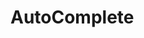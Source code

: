 # AutoComplete

<code src='./demo.tsx'></code>

<code src='./demo02.tsx'></code>

<code src='./demo03.tsx'></code>

